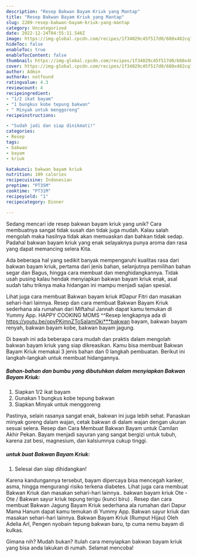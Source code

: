 ```yaml
---
description: "Resep Bakwan Bayam Kriuk yang Mantap"
title: "Resep Bakwan Bayam Kriuk yang Mantap"
slug: 2289-resep-bakwan-bayam-kriuk-yang-mantap
category: Uncategorized
date: 2022-12-24T04:55:11.546Z
image: https://img-global.cpcdn.com/recipes/1f34029c45f517d0/680x482cq70/bakwan-bayam-kriuk-foto-resep-utama.jpg
hideToc: false
enableToc: true
enableTocContent: false
thumbnail: https://img-global.cpcdn.com/recipes/1f34029c45f517d0/680x482cq70/bakwan-bayam-kriuk-foto-resep-utama.jpg
cover: https://img-global.cpcdn.com/recipes/1f34029c45f517d0/680x482cq70/bakwan-bayam-kriuk-foto-resep-utama.jpg
author: Admin
authorAv: notfound
ratingvalue: 4.3
reviewcount: 4
recipeingredient:
- "1/2 ikat bayam"
- "1 bungkus kobe tepung bakwan"
- " Minyak untuk menggoreng"
recipeinstructions:

- "Sudah jadi dan siap dinikmati!"
categories:
- Resep
tags:
- bakwan
- bayam
- kriuk

katakunci: bakwan bayam kriuk 
nutrition: 109 calories
recipecuisine: Indonesian
preptime: "PT35M"
cooktime: "PT31M"
recipeyield: "1"
recipecategory: Dinner

---
```





Sedang mencari ide resep bakwan bayam kriuk yang unik? Cara membuatnya sangat tidak susah dan tidak juga mudah. Kalau salah mengolah maka hasilnya tidak akan memuaskan dan bahkan tidak sedap. Padahal bakwan bayam kriuk yang enak selayaknya punya aroma dan rasa yang dapat memancing selera Kita.





Ada beberapa hal yang sedikit banyak mempengaruhi kualitas rasa dari bakwan bayam kriuk, pertama dari jenis bahan, selanjutnya pemilihan bahan segar dan Bagus, hingga cara membuat dan menghidangkannya. Tidak usah pusing kalau hendak menyiapkan bakwan bayam kriuk enak,      asal sudah tahu triknya maka hidangan ini mampu menjadi sajian spesial.














Lihat juga cara membuat Bakwan bayam kriuk #Dapur Fitri dan masakan sehari-hari lainnya. Resep dan cara membuat Bakwan Bayam Kriuk sederhana ala rumahan dari Miftahul Jannah dapat kamu temukan di Yummy App. HAPPY COOKING MOMS ^^Resep lengkapnya ada di https://youtu.be/opvPKjmnZToSalamOki***bakwan bayam, bakwan bayam renyah, bakwan bayam kobe, bakwan bayam jagung.






Di bawah ini ada beberapa cara mudah dan praktis dalam mengolah bakwan bayam kriuk yang siap dikreasikan. Kamu bisa membuat Bakwan Bayam Kriuk memakai 3 jenis bahan dan 0 langkah pembuatan. Berikut ini langkah-langkah untuk membuat hidangannya.

<!--inarticleads1-->

##### Bahan-bahan dan bumbu yang dibutuhkan dalam menyiapkan Bakwan Bayam Kriuk:

1. Siapkan 1/2 ikat bayam
1. Gunakan 1 bungkus kobe tepung bakwan
1. Siapkan  Minyak untuk menggoreng


Pastinya, selain rasanya sangat enak, bakwan ini juga lebih sehat. Panaskan minyak goreng dalam wajan, cetak bakwan di dalam wajan dengan ukuran sesuai selera. Resep dan Cara Membuat Bakwan Bayam untuk Camilan Akhir Pekan. Bayam menjadi sayuran yang sangat bergizi untuk tubuh, karena zat besi, magnesium, dan kalsiumnya cukup tinggi. 

<!--inarticleads2-->

#####  untuk buat Bakwan Bayam Kriuk:


1. Selesai dan siap dihidangkan!

Karena kandungannya tersebut, bayam dipercaya bisa mencegah kanker, asma, hingga mengurangi risiko terkena diabetes. Lihat juga cara membuat Bakwan Kriuk dan masakan sehari-hari lainnya.. bakwan bayam kriuk Ote - Ote / Bakwan sayur kriuk tepung terigu (kunci biru) . Resep dan cara membuat Bakwan Jagung Bayam Kriuk sederhana ala rumahan dari Dapur Mama Hanum dapat kamu temukan di Yummy App. Bakwan sayur kriuk dan masakan sehari-hari lainnya. Bakwan Bayam Kriuk (Rumput Hijau) Oleh Adelia Arl, Pengen nyobain tepung bakwan baru, tp cuma nemu bayam di kulkas. 

Gimana nih? Mudah bukan? Itulah cara menyiapkan bakwan bayam kriuk yang bisa anda lakukan di rumah. Selamat mencoba!
